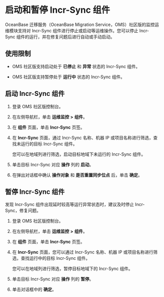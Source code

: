 # 启动和暂停 Incr-Sync 组件

OceanBase 迁移服务（OceanBase Migration Service，OMS）社区版的监控运维模块支持对 Incr-Sync 组件进行停止或启动等运维操作。您可以停止 Incr-Sync 组件的运行，并在修复问题后进行自动或手动启动。

## 使用限制

* OMS 社区版支持启动处于 **已停止** 和 **异常** 状态的 Incr-Sync 组件。

* OMS 社区版支持暂停处于 **运行中** 状态的 Incr-Sync 组件。

## 启动 Incr-Sync 组件

1. 登录 OMS 社区版控制台。

2. 在左侧导航栏，单击 **运维监控** **\>** **组件**。

3. 在 **组件** 页面，单击 **Incr-Sync** 页签。

4. 在 **Incr-Sync** 页面，通过 Incr-Sync 名称、机器 IP 或项目名称进行筛选，查找未运行的目标 Incr-Sync 组件。

   您可以在地域列进行筛选，启动目标地域下未运行的 Incr-Sync 组件。

5. 单击目标 Incr-Sync 对应 **操作** 列的 **启动**。

6. 在弹出对话框中确认 **操作对象** 和 **是否重置同步位点** 后，单击 **确定**。

## 暂停 Incr-Sync 组件

发现 Incr-Sync 组件出现延时较高等运行异常状态时，建议及时停止 Incr-Sync，修复问题。

1. 登录 OMS 社区版控制台。

2. 在左侧导航栏，单击 **运维监控** **\>** **组件**。

3. 在 **组件** 页面，单击 **Incr-Sync** 页签。

4. 在 **Incr-Sync** 页面，您可以通过 Incr-Sync 名称、机器 IP 或项目名称进行筛选，查找运行中的目标 Incr-Sync 组件。

   您可以在地域列进行筛选，暂停目标地域下的 Incr-Sync 组件。

5. 单击目标 Incr-Sync 对应 **操作** 列的 **暂停**。

6. 单击对话框中的 **确定**。
